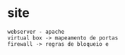# site 
```
webserver - apache
virtual box -> mapeamento de portas
firewall -> regras de bloqueio e
```


